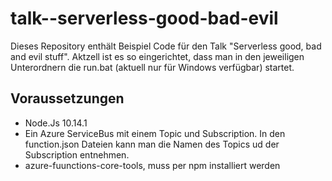 # talk--serverless-good-bad-evil

Dieses Repository enthält Beispiel Code für den Talk "Serverless good, bad and evil stuff". Aktzell ist es so eingerichtet, dass man in den jeweiligen Unterordnern die run.bat (aktuell nur für Windows verfügbar) startet.

## Voraussetzungen

* Node.Js 10.14.1
* Ein Azure ServiceBus mit einem Topic und Subscription. In den function.json Dateien kann man die Namen des Topics ud der Subscription entnehmen.
* azure-fuunctions-core-tools, muss per npm installiert werden

